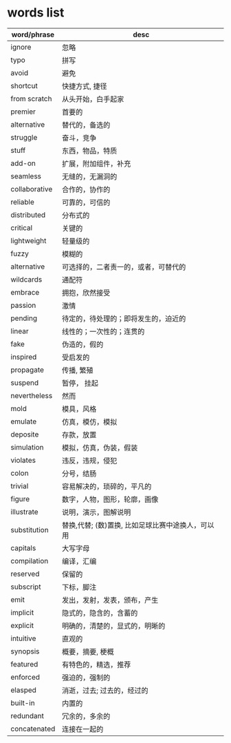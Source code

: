 # words list

| word/phrase | desc |
| ---- | ---- |
| ignore | 忽略 |
| typo | 拼写 |
| avoid | 避免 |
| shortcut | 快捷方式, 捷径 |
| from scratch | 从头开始，白手起家 |
| premier | 首要的 |
| alternative | 替代的，备选的 |
| struggle | 奋斗，竞争|
| stuff | 东西，物品，特质 |
| add-on | 扩展，附加组件，补充|
| seamless| 无缝的，无漏洞的 |
| collaborative | 合作的，协作的 |
| reliable | 可靠的，可信的 |
| distributed |  分布式的 |
| critical |  关键的 |
| lightweight |  轻量级的 |
| fuzzy |  模糊的 |
| alternative |  可选择的，二者责一的，或者，可替代的 |
| wildcards |  通配符 |
| embrace |  拥抱，欣然接受 |
| passion |  激情 |
| pending |  待定的，待处理的；即将发生的，迫近的 |
| linear |  线性的；一次性的；连贯的|
| fake |  伪造的，假的 |
| inspired | 受启发的 |
| propagate | 传播, 繁殖 |
| suspend | 暂停， 挂起 |
| nevertheless  | 然而 |
| mold  | 模具，风格 |
| emulate  | 仿真，模仿，模拟|
| deposite  | 存款，放置 |
| simulation  | 模拟，仿真，伪装，假装 |
| violates  | 违反，违规，侵犯 |
| colon  | 分号，结肠 |
| trivial | 容易解决的，琐碎的，平凡的 |
| figure | 数字，人物，图形，轮廓，画像 |
| illustrate | 说明，演示，图解说明 |
| substitution | 替换,代替; (数)置换, 比如足球比赛中途换人，可以用 |
| capitals | 大写字母 |
| compilation | 编译，汇编 |
| reserved | 保留的 |
| subscript | 下标，脚注 |
| emit | 发出，发射，发表，颁布，产生 |
| implicit | 隐式的，隐含的，含蓄的 |
| explicit | 明确的，清楚的，显式的，明晰的 |
| intuitive | 直观的 |
| synopsis | 概要，摘要, 梗概 |
| featured | 有特色的，精选，推荐 |
| enforced | 强迫的，强制的 |
| elasped | 消逝，过去; 过去的，经过的 |
| built-in | 内置的 |
| redundant | 冗余的，多余的 |
| concatenated | 连接在一起的 |
